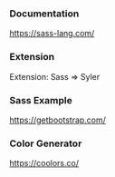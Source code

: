 ### Documentation
https://sass-lang.com/

### Extension
Extension: Sass => Syler

### Sass Example
https://getbootstrap.com/

### Color Generator
https://coolors.co/